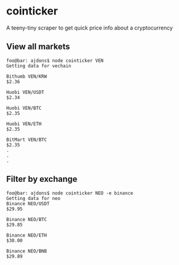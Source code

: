 # cointicker
A teeny-tiny scraper to get quick price info about a cryptocurrency

## View all markets

```console
foo@bar: ajdons$ node cointicker VEN
Getting data for vechain
  
Bithumb VEN/KRW 
$2.36

Huobi VEN/USDT 
$2.34

Huobi VEN/BTC 
$2.35

Huobi VEN/ETH 
$2.35

BitMart VEN/BTC 
$2.35
.
.
.
````

## Filter by exchange

```console
foo@bar: ajdons$ node cointicker NEO -e binance
Getting data for neo
Binance NEO/USDT 
$29.95

Binance NEO/BTC 
$29.85

Binance NEO/ETH 
$30.00

Binance NEO/BNB 
$29.89
````
